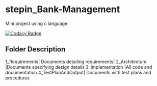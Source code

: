 # stepin_Bank-Management
Mini project using c language


[![Codacy Badge](https://app.codacy.com/project/badge/Grade/f11e6c56d25c4d418e88626c29c6ee60)](https://www.codacy.com/gh/ankitakondagoli/stepin_Bank-Management/dashboard?utm_source=github.com&amp;utm_medium=referral&amp;utm_content=ankitakondagoli/stepin_Bank-Management&amp;utm_campaign=Badge_Grade)



Folder	Description
-------------------------------------------------
1_Requirements|	Documents detailing requirements|
2_Architecture	|Documents specifying design details
3_Implementation	|All code and documentation
4_TestPlanAndOutput|	Documents with test plans and procedures

